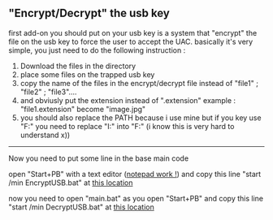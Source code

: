 "Encrypt/Decrypt" the usb key
------------------------------------------
first add-on you should put on your usb key is a system that "encrypt" the file on the usb key to force the user to accept the UAC.
basically it's very simple, you just need to do the following instruction :

1) Download the files in the directory
2) place some files on the trapped usb key
3) copy the name of the files in the encrypt/decrypt file instead of "file1" ; "file2" ; "file3".... 
4) and obviusly put the extension instead of ".extension" example : "file1.extension" become "image.jpg"
5) you should also replace the PATH because i use mine but if you key use "F:\" you need to replace "I:\" into "F:\" (i know this is very hard to understand x)) 
------------------------------------------
Now you need to put some line in the base main code

open "Start+PB" with a text editor ([notepad work !](https://bytegate.io/wp-content/uploads/open-With-Notepad.png)) and copy this line "start /min EncryptUSB.bat" at [this location](https://imgur.com/8eR7Uri)

now you need to open "main.bat" as you open "Start+PB" and copy this line "start /min DecryptUSB.bat" at [this location](https://imgur.com/0PmhGQu)
